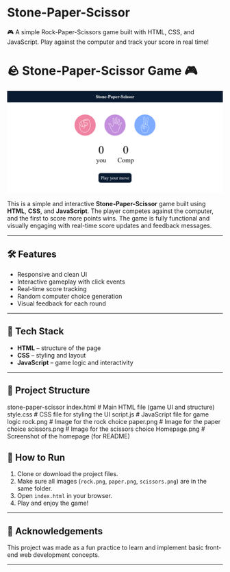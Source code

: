 # Stone-Paper-Scissor
🎮 A simple Rock-Paper-Scissors game built with HTML, CSS, and JavaScript. Play against the computer and track your score in real time!
# 🪨 Stone-Paper-Scissor Game 🎮

![Homepage Screenshot](./Homepage.png)

This is a simple and interactive **Stone-Paper-Scissor** game built using **HTML**, **CSS**, and **JavaScript**. The player competes against the computer, and the first to score more points wins. The game is fully functional and visually engaging with real-time score updates and feedback messages.

---

## 🛠️ Features

- Responsive and clean UI
- Interactive gameplay with click events
- Real-time score tracking
- Random computer choice generation
- Visual feedback for each round

---

## 🧩 Tech Stack

- **HTML** – structure of the page
- **CSS** – styling and layout
- **JavaScript** – game logic and interactivity

---

## 📂 Project Structure
stone-paper-scissor
 index.html         # Main HTML file (game UI and structure)
 style.css          # CSS file for styling the UI
 script.js           # JavaScript file for game logic
 rock.png          # Image for the rock choice
 paper.png         # Image for the paper choice
 scissors.png      # Image for the scissors choice
 Homepage.png    # Screenshot of the homepage (for README)

## 🚀 How to Run

1. Clone or download the project files.
2. Make sure all images (`rock.png`, `paper.png`, `scissors.png`) are in the same folder.
3. Open `index.html` in your browser.
4. Play and enjoy the game!

---
## 🙌 Acknowledgements

This project was made as a fun practice to learn and implement basic front-end web development concepts.

---

